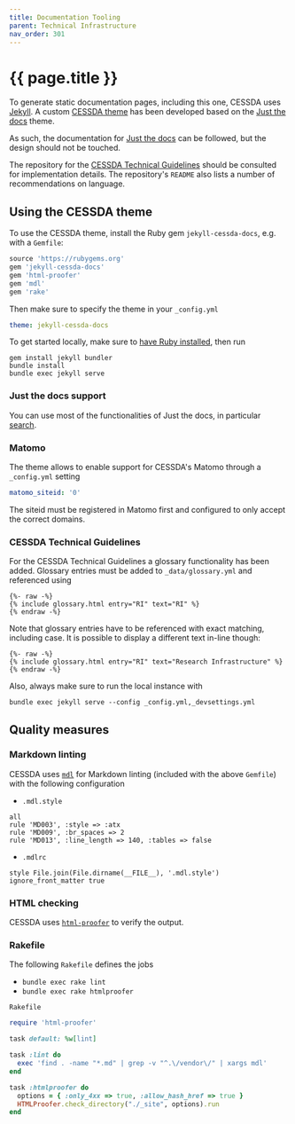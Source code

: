 ```yaml
---
title: Documentation Tooling
parent: Technical Infrastructure
nav_order: 301
---
```


# {{ page.title }}

To generate static documentation pages, including this one, CESSDA uses [Jekyll](https://jekyllrb.com).
A custom [CESSDA theme](https://rubygems.org/gems/jekyll-cessda-docs) has been developed based on the
[Just the docs](https://github.com/just-the-docs/just-the-docs) theme.

As such, the documentation for [Just the docs](https://just-the-docs.github.io/just-the-docs/) can be followed,
but the design should not be touched.

The repository for the [CESSDA Technical Guidelines](https://bitbucket.org/cessda/cessda.guidelines.public)
should be consulted for implementation details.
The repository's `README` also lists a number of recommendations on language.

## Using the CESSDA theme

To use the CESSDA theme, install the Ruby gem `jekyll-cessda-docs`, e.g. with a `Gemfile`:

```ruby
source 'https://rubygems.org'
gem 'jekyll-cessda-docs'
gem 'html-proofer'
gem 'mdl'
gem 'rake'
```

Then make sure to specify the theme in your `_config.yml`

```yaml
theme: jekyll-cessda-docs
```

To get started locally, make sure to [have Ruby installed](https://jekyllrb.com/docs/installation/), then run

```shell
gem install jekyll bundler
bundle install
bundle exec jekyll serve
```

### Just the docs support

You can use most of the functionalities of Just the docs, in particular
[search](https://just-the-docs.github.io/just-the-docs/docs/search/).

### Matomo

The theme allows to enable support for CESSDA's Matomo through a `_config.yml` setting

```yaml
matomo_siteid: '0'
```

The siteid must be registered in Matomo first and configured to only accept the correct domains.

### CESSDA Technical Guidelines

For the CESSDA Technical Guidelines a glossary functionality has been added.
Glossary entries must be added to `_data/glossary.yml` and referenced using

```liquid
{%- raw -%}
{% include glossary.html entry="RI" text="RI" %}
{% endraw -%}
```

Note that glossary entries have to be referenced with exact matching, including case.
It is possible to display a different text in-line though:

```liquid
{%- raw -%}
{% include glossary.html entry="RI" text="Research Infrastructure" %}
{% endraw -%}
```

Also, always make sure to run the local instance with

```shell
bundle exec jekyll serve --config _config.yml,_devsettings.yml
```

## Quality measures

### Markdown linting

CESSDA uses [`mdl`](https://github.com/markdownlint/markdownlint) for Markdown linting
(included with the above `Gemfile`) with the following configuration

* `.mdl.style`

```config
all
rule 'MD003', :style => :atx
rule 'MD009', :br_spaces => 2
rule 'MD013', :line_length => 140, :tables => false
```

* `.mdlrc`

```config
style File.join(File.dirname(__FILE__), '.mdl.style')
ignore_front_matter true
```

### HTML checking

CESSDA uses [`html-proofer`](https://github.com/gjtorikian/html-proofer) to verify the output.

### Rakefile

The following `Rakefile` defines the jobs

* `bundle exec rake lint`
* `bundle exec rake htmlproofer`

`Rakefile`

```ruby
require 'html-proofer'

task default: %w[lint]

task :lint do
  exec 'find . -name "*.md" | grep -v "^.\/vendor\/" | xargs mdl'
end

task :htmlproofer do
  options = { :only_4xx => true, :allow_hash_href => true }
  HTMLProofer.check_directory("./_site", options).run
end
```

